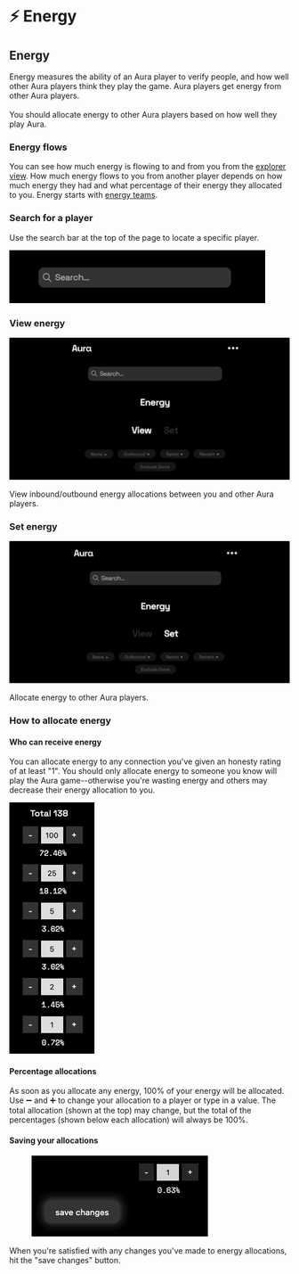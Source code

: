 # ⚡ Energy

## Energy

Energy measures the ability of an Aura player to verify people, and how well other Aura players think they play the game. Aura players get energy from other Aura players.\
\
You should allocate energy to other Aura players based on how well they play Aura.

### Energy flows

You can see how much energy is flowing to and from you from the [explorer view](research-tools/explorer-view.md).  How much energy flows to you from another player depends on how much energy they had and what percentage of their energy they allocated to you.  Energy starts with [energy teams](../background/energy-teams.md).

### Search for a player

Use the search bar at the top of the page to locate a specific player.

![](<../.gitbook/assets/image (28).png>)

### View energy

![](../.gitbook/assets/energy-view.png)

View inbound/outbound energy allocations between you and other Aura players.

### Set energy

![](../.gitbook/assets/energy-set.png)

Allocate energy to other Aura players.

### How to allocate energy

#### Who can receive energy

You can allocate energy to any connection you've given an honesty rating of at least "1". You should only allocate energy to someone you know will play the Aura game--otherwise you're wasting energy and others may decrease their energy allocation to you.

![](<../.gitbook/assets/image (25).png>)

#### Percentage allocations

As soon as you allocate any energy, 100% of your energy will be allocated. Use ➖ and ➕ to change your allocation to a player or type in a value. The total allocation (shown at the top) may change, but the total of the percentages (shown below each allocation) will always be 100%.

#### Saving your allocations &#x20;

<figure><img src="../.gitbook/assets/save-changes.png" alt=""><figcaption></figcaption></figure>

When you're satisfied with any changes you've made to energy allocations, hit the "save changes" button.
